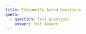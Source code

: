 ```yaml
---
title: Frequently Asked Questions
qanda:
  - question: Test question?
    answer: Test Answer
---
```

